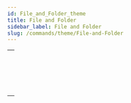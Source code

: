 ```yaml
---
id: File_and_Folder_theme
title: File and Folder
sidebar_label: File and Folder
slug: /commands/theme/File-and-Folder
---
```



||
|---|
|[<!-- INCLUDE #_command_.File.Syntax -->](../../commands/file.md)<br/>|
|[<!-- INCLUDE #_command_.Folder.Syntax -->](../../commands/folder.md)<br/>|
|[<!-- INCLUDE #_command_.ZIP Create archive.Syntax -->](../../commands/zip-create-archive.md)<br/>|
|[<!-- INCLUDE #_command_.ZIP Read archive.Syntax -->](../../commands/zip-read-archive.md)<br/>|
